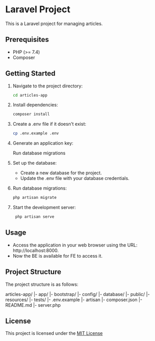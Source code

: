 # Laravel Project

This is a Laravel project for managing articles.

## Prerequisites

- PHP (>= 7.4)
- Composer

## Getting Started

1. Navigate to the project directory:

    ```bash
    cd articles-app

2. Install dependencies:

    ```bash
    composer install

3. Create a .env file if it doesn't exist:

    ```bash
    cp .env.example .env

4. Generate an application key:

   Run database migrations

5. Set up the database:

   - Create a new database for the project.
   - Update the .env file with your database credentials.

6. Run database migrations:

    ```bash
    php artisan migrate

7. Start the development server:

   ```bash
    php artisan serve

## Usage
- Access the application in your web browser using the URL: http://localhost:8000.
- Now the BE is available for FE to access it.

## Project Structure

The project structure is as follows:

articles-app/
|- app/
|- bootstrap/
|- config/
|- database/
|- public/
|- resources/
|- tests/
|- .env.example
|- artisan
|- composer.json
|- README.md
|- server.php

## License
This project is licensed under the [MIT License](LICENSE)
